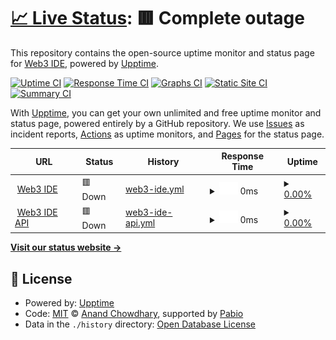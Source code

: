 # [📈 Live Status](https://Web3IDE.github.io/upptime): <!--live status--> **🟥 Complete outage**

This repository contains the open-source uptime monitor and status page for [Web3 IDE](https://Web3IDE.github.io/upptime), powered by [Upptime](https://github.com/upptime/upptime).

[![Uptime CI](https://github.com/Web3IDE/upptime/workflows/Uptime%20CI/badge.svg)](https://github.com/Web3IDE/upptime/actions?query=workflow%3A%22Uptime+CI%22)
[![Response Time CI](https://github.com/Web3IDE/upptime/workflows/Response%20Time%20CI/badge.svg)](https://github.com/Web3IDE/upptime/actions?query=workflow%3A%22Response+Time+CI%22)
[![Graphs CI](https://github.com/Web3IDE/upptime/workflows/Graphs%20CI/badge.svg)](https://github.com/Web3IDE/upptime/actions?query=workflow%3A%22Graphs+CI%22)
[![Static Site CI](https://github.com/Web3IDE/upptime/workflows/Static%20Site%20CI/badge.svg)](https://github.com/Web3IDE/upptime/actions?query=workflow%3A%22Static+Site+CI%22)
[![Summary CI](https://github.com/Web3IDE/upptime/workflows/Summary%20CI/badge.svg)](https://github.com/Web3IDE/upptime/actions?query=workflow%3A%22Summary+CI%22)

With [Upptime](https://upptime.js.org), you can get your own unlimited and free uptime monitor and status page, powered entirely by a GitHub repository. We use [Issues](https://github.com/Web3IDE/upptime/issues) as incident reports, [Actions](https://github.com/Web3IDE/upptime/actions) as uptime monitors, and [Pages](https://Web3IDE.github.io/upptime) for the status page.

<!--start: status pages-->
<!-- This summary is generated by Upptime (https://github.com/upptime/upptime) -->
<!-- Do not edit this manually, your changes will be overwritten -->
<!-- prettier-ignore -->
| URL | Status | History | Response Time | Uptime |
| --- | ------ | ------- | ------------- | ------ |
| <img alt="" src="https://icons.duckduckgo.com/ip3/lisk.web3edu.me.ico" height="13"> [Web3 IDE](https://lisk.web3edu.me/) | 🟥 Down | [web3-ide.yml](https://github.com/Web3IDE/upptime/commits/HEAD/history/web3-ide.yml) | <details><summary><img alt="Response time graph" src="./graphs/web3-ide/response-time-week.png" height="20"> 0ms</summary><br><a href="https://Web3IDE.github.io/upptime/history/web3-ide"><img alt="Response time 528" src="https://img.shields.io/endpoint?url=https%3A%2F%2Fraw.githubusercontent.com%2FWeb3IDE%2Fupptime%2FHEAD%2Fapi%2Fweb3-ide%2Fresponse-time.json"></a><br><a href="https://Web3IDE.github.io/upptime/history/web3-ide"><img alt="24-hour response time 0" src="https://img.shields.io/endpoint?url=https%3A%2F%2Fraw.githubusercontent.com%2FWeb3IDE%2Fupptime%2FHEAD%2Fapi%2Fweb3-ide%2Fresponse-time-day.json"></a><br><a href="https://Web3IDE.github.io/upptime/history/web3-ide"><img alt="7-day response time 0" src="https://img.shields.io/endpoint?url=https%3A%2F%2Fraw.githubusercontent.com%2FWeb3IDE%2Fupptime%2FHEAD%2Fapi%2Fweb3-ide%2Fresponse-time-week.json"></a><br><a href="https://Web3IDE.github.io/upptime/history/web3-ide"><img alt="30-day response time 526" src="https://img.shields.io/endpoint?url=https%3A%2F%2Fraw.githubusercontent.com%2FWeb3IDE%2Fupptime%2FHEAD%2Fapi%2Fweb3-ide%2Fresponse-time-month.json"></a><br><a href="https://Web3IDE.github.io/upptime/history/web3-ide"><img alt="1-year response time 528" src="https://img.shields.io/endpoint?url=https%3A%2F%2Fraw.githubusercontent.com%2FWeb3IDE%2Fupptime%2FHEAD%2Fapi%2Fweb3-ide%2Fresponse-time-year.json"></a></details> | <details><summary><a href="https://Web3IDE.github.io/upptime/history/web3-ide">0.00%</a></summary><a href="https://Web3IDE.github.io/upptime/history/web3-ide"><img alt="All-time uptime 88.28%" src="https://img.shields.io/endpoint?url=https%3A%2F%2Fraw.githubusercontent.com%2FWeb3IDE%2Fupptime%2FHEAD%2Fapi%2Fweb3-ide%2Fuptime.json"></a><br><a href="https://Web3IDE.github.io/upptime/history/web3-ide"><img alt="24-hour uptime 0.00%" src="https://img.shields.io/endpoint?url=https%3A%2F%2Fraw.githubusercontent.com%2FWeb3IDE%2Fupptime%2FHEAD%2Fapi%2Fweb3-ide%2Fuptime-day.json"></a><br><a href="https://Web3IDE.github.io/upptime/history/web3-ide"><img alt="7-day uptime 0.00%" src="https://img.shields.io/endpoint?url=https%3A%2F%2Fraw.githubusercontent.com%2FWeb3IDE%2Fupptime%2FHEAD%2Fapi%2Fweb3-ide%2Fuptime-week.json"></a><br><a href="https://Web3IDE.github.io/upptime/history/web3-ide"><img alt="30-day uptime 50.95%" src="https://img.shields.io/endpoint?url=https%3A%2F%2Fraw.githubusercontent.com%2FWeb3IDE%2Fupptime%2FHEAD%2Fapi%2Fweb3-ide%2Fuptime-month.json"></a><br><a href="https://Web3IDE.github.io/upptime/history/web3-ide"><img alt="1-year uptime 88.28%" src="https://img.shields.io/endpoint?url=https%3A%2F%2Fraw.githubusercontent.com%2FWeb3IDE%2Fupptime%2FHEAD%2Fapi%2Fweb3-ide%2Fuptime-year.json"></a></details>
| <img alt="" src="https://icons.duckduckgo.com/ip3/lisk.web3edu.me.ico" height="13"> [Web3 IDE API](https://lisk.web3edu.me/api/users/hello/) | 🟥 Down | [web3-ide-api.yml](https://github.com/Web3IDE/upptime/commits/HEAD/history/web3-ide-api.yml) | <details><summary><img alt="Response time graph" src="./graphs/web3-ide-api/response-time-week.png" height="20"> 0ms</summary><br><a href="https://Web3IDE.github.io/upptime/history/web3-ide-api"><img alt="Response time 147" src="https://img.shields.io/endpoint?url=https%3A%2F%2Fraw.githubusercontent.com%2FWeb3IDE%2Fupptime%2FHEAD%2Fapi%2Fweb3-ide-api%2Fresponse-time.json"></a><br><a href="https://Web3IDE.github.io/upptime/history/web3-ide-api"><img alt="24-hour response time 0" src="https://img.shields.io/endpoint?url=https%3A%2F%2Fraw.githubusercontent.com%2FWeb3IDE%2Fupptime%2FHEAD%2Fapi%2Fweb3-ide-api%2Fresponse-time-day.json"></a><br><a href="https://Web3IDE.github.io/upptime/history/web3-ide-api"><img alt="7-day response time 0" src="https://img.shields.io/endpoint?url=https%3A%2F%2Fraw.githubusercontent.com%2FWeb3IDE%2Fupptime%2FHEAD%2Fapi%2Fweb3-ide-api%2Fresponse-time-week.json"></a><br><a href="https://Web3IDE.github.io/upptime/history/web3-ide-api"><img alt="30-day response time 146" src="https://img.shields.io/endpoint?url=https%3A%2F%2Fraw.githubusercontent.com%2FWeb3IDE%2Fupptime%2FHEAD%2Fapi%2Fweb3-ide-api%2Fresponse-time-month.json"></a><br><a href="https://Web3IDE.github.io/upptime/history/web3-ide-api"><img alt="1-year response time 147" src="https://img.shields.io/endpoint?url=https%3A%2F%2Fraw.githubusercontent.com%2FWeb3IDE%2Fupptime%2FHEAD%2Fapi%2Fweb3-ide-api%2Fresponse-time-year.json"></a></details> | <details><summary><a href="https://Web3IDE.github.io/upptime/history/web3-ide-api">0.00%</a></summary><a href="https://Web3IDE.github.io/upptime/history/web3-ide-api"><img alt="All-time uptime 88.28%" src="https://img.shields.io/endpoint?url=https%3A%2F%2Fraw.githubusercontent.com%2FWeb3IDE%2Fupptime%2FHEAD%2Fapi%2Fweb3-ide-api%2Fuptime.json"></a><br><a href="https://Web3IDE.github.io/upptime/history/web3-ide-api"><img alt="24-hour uptime 0.00%" src="https://img.shields.io/endpoint?url=https%3A%2F%2Fraw.githubusercontent.com%2FWeb3IDE%2Fupptime%2FHEAD%2Fapi%2Fweb3-ide-api%2Fuptime-day.json"></a><br><a href="https://Web3IDE.github.io/upptime/history/web3-ide-api"><img alt="7-day uptime 0.00%" src="https://img.shields.io/endpoint?url=https%3A%2F%2Fraw.githubusercontent.com%2FWeb3IDE%2Fupptime%2FHEAD%2Fapi%2Fweb3-ide-api%2Fuptime-week.json"></a><br><a href="https://Web3IDE.github.io/upptime/history/web3-ide-api"><img alt="30-day uptime 50.95%" src="https://img.shields.io/endpoint?url=https%3A%2F%2Fraw.githubusercontent.com%2FWeb3IDE%2Fupptime%2FHEAD%2Fapi%2Fweb3-ide-api%2Fuptime-month.json"></a><br><a href="https://Web3IDE.github.io/upptime/history/web3-ide-api"><img alt="1-year uptime 88.28%" src="https://img.shields.io/endpoint?url=https%3A%2F%2Fraw.githubusercontent.com%2FWeb3IDE%2Fupptime%2FHEAD%2Fapi%2Fweb3-ide-api%2Fuptime-year.json"></a></details>

<!--end: status pages-->

[**Visit our status website →**](https://Web3IDE.github.io/upptime)

## 📄 License

- Powered by: [Upptime](https://github.com/upptime/upptime)
- Code: [MIT](./LICENSE) © [Anand Chowdhary](https://anandchowdhary.com), supported by [Pabio](https://pabio.com)
- Data in the `./history` directory: [Open Database License](https://opendatacommons.org/licenses/odbl/1-0/)
